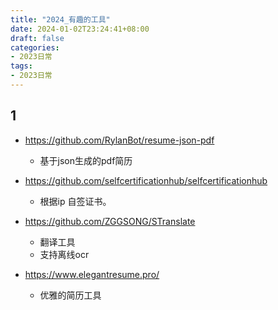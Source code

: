 ```yaml
---
title: "2024_有趣的工具"
date: 2024-01-02T23:24:41+08:00
draft: false
categories:
- 2023日常
tags:
- 2023日常
---
```



## 1

- https://github.com/RylanBot/resume-json-pdf
	- 基于json生成的pdf简历

- https://github.com/selfcertificationhub/selfcertificationhub
	- 根据ip 自签证书。

- https://github.com/ZGGSONG/STranslate
	- 翻译工具
	- 支持离线ocr

- https://www.elegantresume.pro/
	- 优雅的简历工具